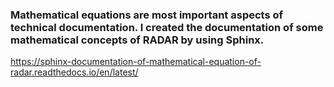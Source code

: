 ### Mathematical equations are most important aspects of technical documentation. I created the documentation of some mathematical concepts of RADAR by using Sphinx.

https://sphinx-documentation-of-mathematical-equation-of-radar.readthedocs.io/en/latest/

